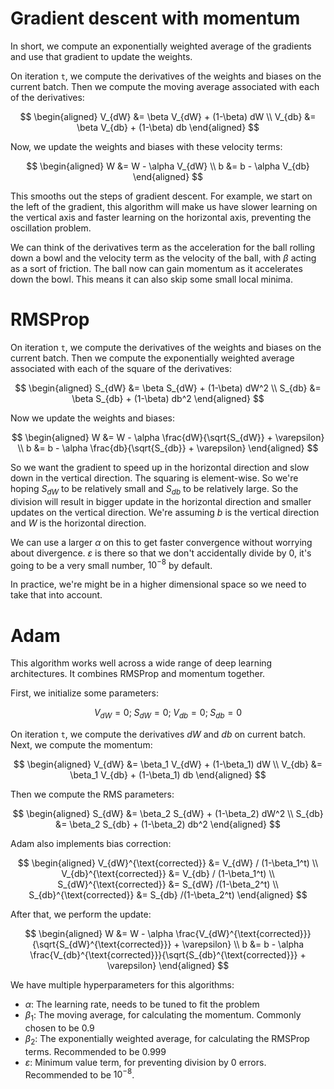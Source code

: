 # Gradient descent with momentum

In short, we compute an exponentially weighted average of the gradients and use that gradient to update the weights.

On iteration `t`, we compute the derivatives of the weights and biases on the current batch. Then we compute the moving average associated with each of the derivatives:

$$
\begin{aligned}
V_{dW} &= \beta V_{dW} + (1-\beta) dW
\\
V_{db} &= \beta V_{db} + (1-\beta) db
\end{aligned}
$$

Now, we update the weights and biases with these velocity terms:

$$
\begin{aligned}
W &= W - \alpha V_{dW}
\\
b &= b - \alpha V_{db}
\end{aligned}
$$

This smooths out the steps of gradient descent. For example, we start on the left of the gradient, this algorithm will make us have slower learning on the vertical axis and faster learning on the horizontal axis, preventing the oscillation problem.

We can think of the derivatives term as the acceleration for the ball rolling down a bowl and the velocity term as the velocity of the ball, with $\beta$ acting as a sort of friction. The ball now can gain momentum as it accelerates down the bowl. This means it can also skip some small local minima.

# RMSProp

On iteration `t`, we compute the derivatives of the weights and biases on the current batch. Then we compute the exponentially weighted average associated with each of the square of the derivatives:

$$
\begin{aligned}
S_{dW} &= \beta S_{dW} + (1-\beta) dW^2
\\
S_{db} &= \beta S_{db} + (1-\beta) db^2
\end{aligned}
$$

Now we update the weights and biases:

$$
\begin{aligned}
W &= W - \alpha \frac{dW}{\sqrt{S_{dW}} + \varepsilon}
\\
b &= b - \alpha \frac{db}{\sqrt{S_{db}} + \varepsilon}
\end{aligned}
$$

So we want the gradient to speed up in the horizontal direction and slow down in the vertical direction. The squaring is element-wise. So we're hoping $S_{dW}$ to be relatively small and $S_{db}$ to be relatively large. So the division will result in bigger update in the horizontal direction and smaller updates on the vertical direction. We're assuming $b$ is the vertical direction and $W$ is the horizontal direction.

We can use a larger $\alpha$ on this to get faster convergence without worrying about divergence. $\varepsilon$ is there so that we don't accidentally divide by 0, it's going to be a very small number, $10^{-8}$ by default.

In practice, we're might be in a higher dimensional space so we need to take that into account.

# Adam

This algorithm works well across a wide range of deep learning architectures. It combines RMSProp and momentum together.

First, we initialize some parameters:

$$
V_{dW} = 0; \; S_{dW} = 0 ; \; V_{db} = 0 ;\; S_{db} = 0
$$

On iteration `t`, we compute the derivatives $dW$ and $db$ on current batch. Next, we compute the momentum:

$$
\begin{aligned}
V_{dW} &= \beta_1 V_{dW} + (1-\beta_1) dW
\\
V_{db} &= \beta_1 V_{db} + (1-\beta_1) db
\end{aligned}
$$

Then we compute the RMS parameters:

$$
\begin{aligned}
S_{dW} &= \beta_2 S_{dW} + (1-\beta_2) dW^2
\\
S_{db} &= \beta_2 S_{db} + (1-\beta_2) db^2
\end{aligned}
$$

Adam also implements bias correction:

$$
\begin{aligned}
V_{dW}^{\text{corrected}} &= V_{dW} / (1-\beta_1^t)
\\
V_{db}^{\text{corrected}} &= V_{db} / (1-\beta_1^t)
\\
S_{dW}^{\text{corrected}} &= S_{dW} /(1-\beta_2^t)
\\
S_{db}^{\text{corrected}} &= S_{db} /(1-\beta_2^t)
\end{aligned}
$$

After that, we perform the update:

$$
\begin{aligned}
W &= W - \alpha \frac{V_{dW}^{\text{corrected}}}{\sqrt{S_{dW}^{\text{corrected}}} + \varepsilon}
\\
b &= b - \alpha \frac{V_{db}^{\text{corrected}}}{\sqrt{S_{db}^{\text{corrected}}} + \varepsilon}
\end{aligned}
$$

We have multiple hyperparameters for this algorithms:
- $\alpha$: The learning rate, needs to be tuned to fit the problem
- $\beta_1$: The moving average, for calculating the momentum. Commonly chosen to be 0.9
- $\beta_2$: The exponentially weighted average, for calculating the RMSProp terms. Recommended to be 0.999
- $\varepsilon$: Minimum value term, for preventing division by 0 errors. Recommended to be $10^{-8}$.